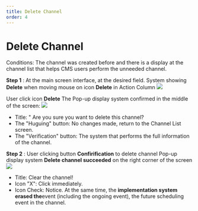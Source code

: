 ```yaml
---
title: Delete Channel
order: 4
---
```


# Delete Channel
 Conditions: The channel was created before and there is a display at the channel list that helps CMS users perform the unneeded channel.

 **Step 1** : At the main screen interface, at the desired field. System showing **Delete** when moving mouse on icon **Delete** in Action Column ![](..\images\Action_Delete_ChannelList.png)

 User click icon **Delete** The Pop-up display system confirmed in the middle of the screen: ![](..\images\Popup_Delete_Channel.png)

 * Title: " Are you sure you want to delete this channel?
 * The "Huguing" button: No changes made, return to the Channel List screen.
 * The "Verification" button: The system that performs the full information of the channel.

 **Step 2** : User clicking button **Confirification** to delete channel Pop-up display system **Delete channel succeeded** on the right corner of the screen ![](..\images\Notice_success_delete_channel.png)
* Title: Clear the channel!
 * Icon "X": Click immediately.
 * Icon Check: Notice. At the same time, the **implementation system erased the**event (including the ongoing event), the future scheduling event in the channel.
